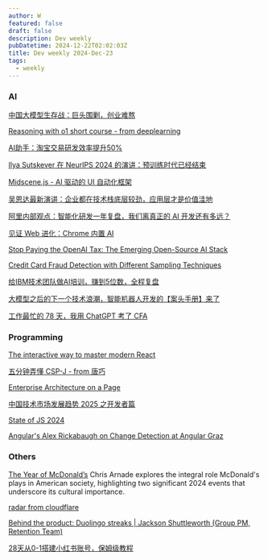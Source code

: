 ```yaml
---
author: W
featured: false
draft: false
description: Dev weekly
pubDatetime: 2024-12-22T02:02:03Z
title: Dev weekly 2024-Dec-23
tags:
  - weekly
---
```


### AI

[中国大模型生存战：巨头围剿，创业难熬](https://mp.weixin.qq.com/s?__biz=MzU3Mjk1OTQ0Ng%3D%3D&abtest_cookie=AAACAA%3D%3D&ascene=65&chksm=fd22b61acab33ecbb53c9cc125f13657f6162cf827b1fa9d24e09c6c57aff9688cb1356566ed&clicktime=1734244285&countrycode=CN&devicetype=android-34&enterid=1734244285&exportkey=n_ChQIAhIQDoYgIUNcuB1%2FAuLG0TmjiRLUAQIE97dBBAEAAAAAABciE7hraksAAAAOpnltbLcz9gKNyK89dVj0bqiK35uAR3%2Fc8lTRUcstbigNDA1uSNdALYRGzDSBnjBUKYQvcp%2Fs7Lhkharzac7tkfU7nZduaEmKlVklb4FvypCaMaJatgYDY7UN2u0MW4x4GBfvkqGMcwzhs2kXahd8%2B8Iw8ZXPcq27reZS7pBwCnT135jsXCuMrkaHew6tJA%2BrErRZVr0XOPtjy%2B9JgUZUerlccBTZZfMOaXSQjRq7gNU0rzwpp%2F1F4jL9VxdV&fasttmpl_flag=0&fasttmpl_fullversion=7512981-zh_CN-zip&fasttmpl_type=0&idx=1&lang=zh_CN&mid=2247521620&nettype=WIFI&pass_ticket=NfYa%2F53vBKs3mCWZ%2BaHoxH8IZgUqGP6jZ7QMX5GycwC4eALNt5PMYneYlFB%2B0BOY&realreporttime=1734244285518&scene=7&search_click_id=4648962459825055297-1734244285491-0935456054&sessionid=1734244261&sn=046f5dab7d8d7a602f8f82c69781ba2e&subscene=90&version=28003651&wx_header=3)

[Reasoning with o1 short course - from deeplearning](https://www.deeplearning.ai/short-courses/reasoning-with-o1/)

[AI助手：淘宝交易研发效率提升50%](https://mp.weixin.qq.com/s?__biz=MzAxNDEwNjk5OQ%3D%3D&abtest_cookie=AAACAA%3D%3D&ascene=56&chksm=8397343eb4e0bd2853074a9b98677db166dc44b20452839a63183c5cac33c113acd21ece19bf&clicktime=1734350060&countrycode=CN&devicetype=android-34&enterid=1734350060&exportkey=n_ChQIAhIQPfhpFyOHPFpoIfdbF5nwexLjAQIE97dBBAEAAAAAAIZiB2TVnpEAAAAOpnltbLcz9gKNyK89dVj04IDeQrGwdB85lT1CqS1eDcLaSe4eiCfbSqOFYShZZH33OvTMbqTcea0tB%2B3ru3wRg1mjogh1NpLUGU%2FhmHMVpUzkXPDV0Ieo2fiX9b1%2BXNsQOaIs5RuqlItvLrXxAhFDWfT75mqg5uLFZsrhzYe1z2uQWru3J%2BrgdXYptm1Z%2FqqdYnFkJcNj71%2F%2Fu0T4s56aAB2wdY53LqztRs12qqeFVn%2BfLVRJEOR8zGQ7Xjszbczwzwv36xwz%2F9DPQ382&exptype=subscribed_raw_exper_tlfeeds&fasttmpl_flag=0&fasttmpl_fullversion=7517157-zh_CN-zip&fasttmpl_type=0&finder_biz_enter_id=5&flutter_pos=9&idx=1&lang=zh_CN&mid=2650536998&nettype=WIFI&pass_ticket=2kHu6%2BT7paiWkVrRoaLEZ5CiNtEALUtlg5jD7sKoVBRmWfib%2FdTpaeXy%2F3G36Lba&ranksessionid=1734350021_1&realreporttime=1734350060852&scene=169&session_us=gh_4b3f15bce4d8&sessionid=1734350021&sn=ae9631e925df5e0e86ed52fa8be5b7e2&subscene=200&version=28003653&wx_header=3)

[]()

[Ilya Sutskever 在 NeurIPS 2024 的演讲：预训练时代已经结束](https://mp.weixin.qq.com/s?__biz=MzU1NDA4NjU2MA%3D%3D&abtest_cookie=AAACAA%3D%3D&ascene=56&chksm=fa18856c52c55167637351a24c160726a623368d1709c6bd01a21def3d9fede4b51e148692de&clicktime=1734404630&countrycode=CN&devicetype=android-34&enterid=1734404630&exportkey=n_ChQIAhIQTEQXsFcNxC1JhwPeNbUR0BLjAQIE97dBBAEAAAAAAKyjNECqFCMAAAAOpnltbLcz9gKNyK89dVj05GzuLzwtvD%2FMR4WNy5Z59xBExC6%2FfvSEBVpimCl57sa9ktf%2BJ9Fs1FZ%2FHM1pB%2Fu%2BkBi8g5J9UgnynctJxmKXCXG9nbUhQpQa7PjrI%2Bz6ixFjtVKHpDrq8nIspvefNiUGsQI%2FTPGdaIRL9msT44u9a2luR%2BeIO03OQch10qTlykfCDNgmc8%2Fj2ZWMcxr5cHRt%2BYS9Re%2BMHhSjsMlBinRfs6bVBj2sLb7y7%2BZE%2F37kd4HedWrBM1p%2Fwxe3ZS8K&fasttmpl_flag=0&fasttmpl_fullversion=7517557-zh_CN-zip&fasttmpl_type=0&finder_biz_enter_id=4&flutter_pos=14&idx=2&lang=zh_CN&mid=2247629246&nettype=3gnet&pass_ticket=D%2FsVlFgcgmvaSulMC57p0oNcxO%2Fs5OeZu5ALicIVziQX3x6P1hF872Nk86fygPbg&ranksessionid=1734404609&realreporttime=1734404630169&scene=90&session_us=gh_b7682654f4a3&sessionid=1734404538&sn=d41f8c7bd00619ce457b894ea7f92a06&subscene=93&version=28003653&wx_header=3&xtrack=1)

[Midscene.js - AI 驱动的 UI 自动化框架](https://mp.weixin.qq.com/s?__biz=MzkxNDIzNTg4MA%3D%3D&abtest_cookie=AAACAA%3D%3D&ascene=56&chksm=c02e278b017bd4cfd7dcdfb4b5d72641d7451369428488deca433c9979b5382d571ef98a735d&clicktime=1734410372&countrycode=CN&devicetype=android-34&enterid=1734410372&exportkey=n_ChQIAhIQxdmJOYsfcZ1AiPfXz2ZbABLjAQIE97dBBAEAAAAAAPEeIN0XBWkAAAAOpnltbLcz9gKNyK89dVj0umV4mB0DdHLdmZqWAm6WbhycVx4ftpo454IVw9yHO5B9Ryp2PBACJ7YOKy1F4KznCdmhXEzU2eqizoi5p2Fa735KsMkAJjz41Y931rirFaS3Qhnf7JNfxBKLt2ZOKPK5o9UxBGCNvVvUUpAsDVkUPzB4GLE2RKuO6NhzMuHC3O0d8%2B65Xk37Va9cOCsRMPj7dyiVQGQZpzFAghF04VJlbK5eW6%2FtMsKtvttec1mQ3yV23vTIneRbGp6pwuHY&fasttmpl_flag=0&fasttmpl_fullversion=7517557-zh_CN-zip&fasttmpl_type=0&finder_biz_enter_id=4&flutter_pos=3&idx=1&lang=zh_CN&mid=2247489199&nettype=3gnet&pass_ticket=Ek6%2FX7TFdDcJADrBmw0qx%2B%2BY1eXQoqc83wef7sdl8vNRcrhQr%2F81JYl2Eomf4LWM&ranksessionid=1734410364&realreporttime=1734410372686&scene=90&session_us=gh_0dd794ecebdb&sessionid=1734410364&sn=89ce882a3491edb6f27a3d439625f03a&subscene=93&version=28003653&wx_header=3&xtrack=1)

[吴恩达最新演讲：企业都在技术栈底层较劲，应用层才是价值洼地](https://mp.weixin.qq.com/s?__biz=Mzg4NDQwNTI0OQ%3D%3D&abtest_cookie=AAACAA%3D%3D&ascene=56&chksm=ce1918f24535f5a591ca9a2685d3f974d4523e0096533a35f28148e18e7b3421870039be23b8&clicktime=1734431820&countrycode=CN&devicetype=android-34&enterid=1734431820&exportkey=n_ChQIAhIQI5737iPnc8GPDmVEwoO8%2FxLjAQIE97dBBAEAAAAAAF%2BkFaY%2BxOwAAAAOpnltbLcz9gKNyK89dVj0xDApix47af0dxm7ZvOAx0TklEaNNa%2BmvoAvMLeB%2BLjG1Rw6oqLMh49chH0ESGOJqlpAAwhX9zjJMK95MkYfvR81N%2BnsECFhhy6%2FaaPaylMQOXAuGns4wFQV5dSYybyTaUMkDJr0Aq0io9AhZStIx9u2elPg8wuwCfPGxVlT8i4II7lQ9557RkMzafxSpbwEvARpZ4NxRJXivbts0dd6aWmUcpnX54hNP%2B9ZRIUAUihH1MB3ITV6QBnJ2v0Oh&fasttmpl_flag=0&fasttmpl_fullversion=7517557-zh_CN-zip&fasttmpl_type=0&finder_biz_enter_id=4&flutter_pos=7&idx=1&lang=zh_CN&mid=2247584306&nettype=WIFI&pass_ticket=an9XWTkSKdXq8yjCRUigyjm3Judr2akcd7nmJlpMtJ2zoGYNsy%2FYTrOjyL5z5%2Buq&ranksessionid=1734431801&realreporttime=1734431820239&scene=90&session_us=gh_c7f65dd80906&sessionid=1734431770&sn=f90473decf3d4f956a047eecbeac8c95&subscene=93&version=28003653&wx_header=3&xtrack=1)

[阿里内部观点：智能化研发一年复盘，我们离真正的 AI 开发还有多远？](https://www.infoq.cn/article/1T0fC3e0MUcY1B4RGN09)

[见证 Web 进化：Chrome 内置 AI](https://mp.weixin.qq.com/s?__biz=MjM5MTA1MjAxMQ%3D%3D&abtest_cookie=AAACAA%3D%3D&ascene=56&chksm=bc6cc6a2879e732958aff78ae494cf9954e55b374722d121559838b91e6614d388b32c629135&clicktime=1734481491&countrycode=CN&devicetype=android-34&enterid=1734481491&exportkey=n_ChQIAhIQEvf7v39Y5hNrWLXpyRpyaxLjAQIE97dBBAEAAAAAAGTRLdlqQNYAAAAOpnltbLcz9gKNyK89dVj0mPpckM8jRWaSQ8LCvwKdzwd%2Ft9KgMOe1iUWWTHMjXZ9jVSN%2FlIEp3FFiNxtpvSdhUBrZmvJf3zRbcV6qVgYk799k7Q4tNMZDWzwCy1ZGjc%2F%2F7SEMEFpg6Gm7qQZAYKC%2BO2NgNmJ5kJHru5EUQd8OpGM2dQJDbuovkXwtBeAf5wg46bnraGmXoylV6p33WXvQzxwBuBIno7VZqqxPleyTGgfwhpp2GDzFOlprkg9Z%2FIdymz4BIL2T4H84bf1t&fasttmpl_flag=0&fasttmpl_fullversion=7517557-zh_CN-zip&fasttmpl_type=0&finder_biz_enter_id=4&flutter_pos=3&idx=1&lang=zh_CN&mid=2651274730&nettype=WIFI&pass_ticket=dh8yvNIU1bQk7QYvNM9uNlYf0BkfxvQXxBrZAZvYTotrmvMi0n3kFhNKYXhh%2B3ro&ranksessionid=1734481481&realreporttime=1734481491469&scene=90&session_us=gh_780d1f7a7e67&sessionid=1734481481&sn=1f98bafae58b98bef830996b28a0b4c0&subscene=93&version=28003653&wx_header=3&xtrack=1)

[Stop Paying the OpenAI Tax: The Emerging Open-Source AI Stack](https://www.timescale.com/blog/the-emerging-open-source-ai-stack)

[Credit Card Fraud Detection with Different Sampling Techniques](https://towardsdatascience.com/credit-card-fraud-detection-with-different-sampling-techniques-cece7734acc5)

[给IBM技术团队做AI培训，赚到5位数，全程复盘](https://mp.weixin.qq.com/s?__biz=MzIyNDAzMzYxNQ%3D%3D&abtest_cookie=AAACAA%3D%3D&ascene=56&chksm=f2b24d15e9e38723dce810605b9bf462c920e16216b5782f8553e220853550e2b6dac76db7ea&clicktime=1734169843&countrycode=CN&devicetype=android-34&enterid=1734169843&exportkey=n_ChQIAhIQesB2rbiWeKHvVXki174EXxLjAQIE97dBBAEAAAAAAC6ZBIFQszQAAAAOpnltbLcz9gKNyK89dVj0hjCNu7PKIHaG%2BYXlv8CN0dwI0dm5%2Fo6Xtgf6dwnL8bSOQUPj9nSems%2Bs%2BjlXLis%2B%2FDALoDQHvNzFklKZrWy7ikh%2FKLV0SebRMXf0o5rJIruaxLbaUWFCJqrT%2BoHqbPk7QuHeYgLivzAfxKklO5FGclxTCwvBbasWscdHklq7hQrQwEkS0ZT710vk9CQ00YLDt%2BkjSpeAKr16L6eYQ6hiAAf%2BTRs84TRaUYejbhjyw2ZDwC7JoLPVOa0hIX0N&fasttmpl_flag=0&fasttmpl_fullversion=7512981-zh_CN-zip&fasttmpl_type=0&finder_biz_enter_id=4&flutter_pos=0&idx=1&lang=zh_CN&mid=2652032264&nettype=WIFI&pass_ticket=1CpgBbBFfyzOpBRnWgseyVB2Daz1zKqvCw5VkrdVAvFWIuvALCmn%2BdSCh2ExVukt&ranksessionid=1734169794&realreporttime=1734169843375&scene=90&session_us=gh_205e8c9bf7c4&sessionid=1734169797&sn=afe900109fa9e50e11d1342ca48bbb0b&subscene=93&version=28003651&wx_header=3&xtrack=1)

[大模型之后的下一个技术浪潮，智能机器人开发的【案头手册】来了](https://mp.weixin.qq.com/s?__biz=MjM5NTk0NjMwOQ%3D%3D&abtest_cookie=AAACAA%3D%3D&ascene=56&chksm=bc8cb83aa651c147c2699caf982f88d1ad7f12ef324ecc06f9b58e71098380f4886bc6901ab3&clicktime=1734344417&countrycode=CN&devicetype=android-34&enterid=1734344417&exportkey=n_ChQIAhIQ7wwskkD5TSDhYsE6cMPpehLjAQIE97dBBAEAAAAAAPedCn%2F5vHQAAAAOpnltbLcz9gKNyK89dVj01sxg25%2BslrabPXGMb%2BzNJlOivzE20YjP%2F5SMJ8Z%2Fx4Jyoy8PZggjmjwGA07RPr4BgixHUUAAEAmdA9MYvheZHCHmF5ngBZYXD%2BxcggyATc5tvv4iCNI5VJtOPNbz%2BYcsoYwEtOV8AfdDQjzNlN4FZbqGF4vvXpRUvK7Ru6MHlG5d%2B9vVyxpkK293OgNQBilbwgsFpl%2BxQX7V8CqPPqLEXWDZZAygGf66SGLkI5cTYZ37PeHS6jCAJXVld3Uk&fasttmpl_flag=0&fasttmpl_fullversion=7517157-zh_CN-zip&fasttmpl_type=0&finder_biz_enter_id=4&flutter_pos=2&idx=1&lang=zh_CN&mid=2651200521&nettype=WIFI&pass_ticket=EkxJ0ruJc9HNX8WCpfdS3aevOEKMdgkTIgK0oYrkT4ZHofWBXTTRo0ipWMdsUsER&ranksessionid=1734344072&realreporttime=1734344417734&scene=90&session_us=gh_acee3e9666da&sessionid=1734344076&sn=14e1e524eae7286fb72c8d6268f49bba&subscene=93&version=28003653&wx_header=3&xtrack=1&poc_token=HLcUZGejL4W4TamDVQTlxL_cP9N64PfZoQHKRXWZ)

[工作最忙的 78 天，我用 ChatGPT 考了 CFA](https://sspai.com/post/94340)

### Programming

[The interactive way to master modern React](https://react.gg/)

[五分钟弄懂 CSP-J - from 唐巧](https://blog.devtang.com/2024/09/17/cspj-introduction/)

[Enterprise Architecture on a Page](https://eaonapage.com/)

[中国技术市场发展趋势 2025 之开发者篇](https://www.infoq.cn/minibook/SbPttATI5TM2ZLQK2YjT)

[State of JS 2024](https://2024.stateofjs.com/zh-Hans)

[Angular's Alex Rickabaugh on Change Detection at Angular Graz](https://www.youtube.com/watch?v=rRWPSvoVSGk)

### Others

[The Year of McDonald’s](https://www.thefp.com/p/the-year-of-mcdonalds-trump-luigi-mangione) Chris Arnade explores the integral role McDonald's plays in American society, highlighting two significant 2024 events that underscore its cultural importance.

[]()

[radar from cloudflare](https://radar.cloudflare.com/)

[Behind the product: Duolingo streaks | Jackson Shuttleworth (Group PM, Retention Team)](https://www.lennysnewsletter.com/p/behind-the-product-duolingo-streaks)

[28天从0-1搭建小红书账号，保姆级教程](https://www.youtube.com/watch?v=XCettejABGE)

[]()

[]()

[]()

[]()

[]()

[]()

[]()

[]()

[]()

[]()

[]()

[]()

[]()

[]()

[]()

[]()

[]()

[]()

[]()

[]()

[]()

[]()

[]()

[]()

[]()

[]()

[]()

[]()

[]()

[]()
